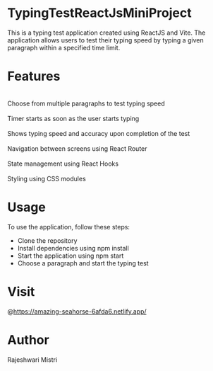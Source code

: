 # TypingTestReactJsMiniProject
This is a typing test application created using ReactJS and Vite. The application allows users to test their typing speed by typing a given paragraph within a specified time limit.


# Features
<br>Choose from multiple paragraphs to test typing speed <br>
<br>Timer starts as soon as the user starts typing<br>
<br>Shows typing speed and accuracy upon completion of the test<br>
<br>Navigation between screens using React Router<br>
<br>State management using React Hooks<br>
<br>Styling using CSS modules<br>


# Usage
To use the application, follow these steps:

* Clone the repository
* Install dependencies using npm install
* Start the application using npm start
* Choose a paragraph and start the typing test

# Visit
@https://amazing-seahorse-6afda6.netlify.app/

# Author 
Rajeshwari Mistri
